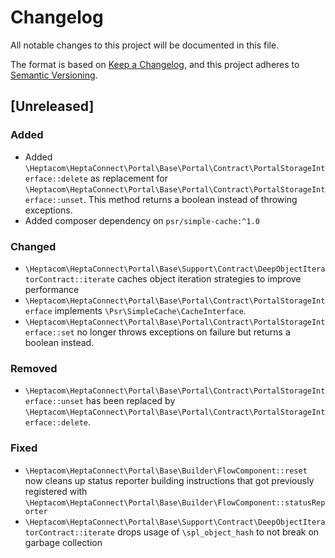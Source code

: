 # Changelog

All notable changes to this project will be documented in this file.

The format is based on [Keep a Changelog](https://keepachangelog.com/en/1.0.0/),
and this project adheres to [Semantic Versioning](https://semver.org/spec/v2.0.0.html).

## [Unreleased]

### Added

* Added `\Heptacom\HeptaConnect\Portal\Base\Portal\Contract\PortalStorageInterface::delete` as replacement for `\Heptacom\HeptaConnect\Portal\Base\Portal\Contract\PortalStorageInterface::unset`. This method returns a boolean instead of throwing exceptions.
* Added composer dependency on `psr/simple-cache:^1.0`

### Changed

* `\Heptacom\HeptaConnect\Portal\Base\Support\Contract\DeepObjectIteratorContract::iterate` caches object iteration strategies to improve performance
* `\Heptacom\HeptaConnect\Portal\Base\Portal\Contract\PortalStorageInterface` implements `\Psr\SimpleCache\CacheInterface`.
* `\Heptacom\HeptaConnect\Portal\Base\Portal\Contract\PortalStorageInterface::set` no longer throws exceptions on failure but returns a boolean instead.

### Removed

* `\Heptacom\HeptaConnect\Portal\Base\Portal\Contract\PortalStorageInterface::unset` has been replaced by `\Heptacom\HeptaConnect\Portal\Base\Portal\Contract\PortalStorageInterface::delete`.

### Fixed

* `\Heptacom\HeptaConnect\Portal\Base\Builder\FlowComponent::reset` now cleans up status reporter building instructions that got previously registered with `\Heptacom\HeptaConnect\Portal\Base\Builder\FlowComponent::statusReporter`
* `\Heptacom\HeptaConnect\Portal\Base\Support\Contract\DeepObjectIteratorContract::iterate` drops usage of `\spl_object_hash` to not break on garbage collection
